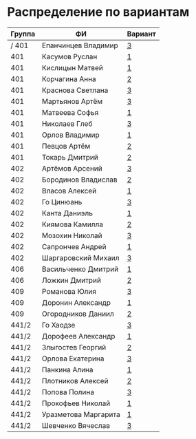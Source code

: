 # Распределение по вариантам

| Группа | ФИ | Вариант |
| - | - | - | 
/ 401 | Епанчинцев Владимир | [3](Problems.md#вариант-3-двумерная-упаковка) |
| 401 | Касумов Руслан      | [1](Problems.md#вариант-1-задача-коммивояжера) |
| 401 | Кислицын Матвей     | [1](Problems.md#вариант-1-задача-коммивояжера) |
| 401 | Корчагина Анна      | [2](Problems.md#вариант-2-расписание-турнира) |
| 401 | Краснова Светлана   | [3](Problems.md#вариант-3-двумерная-упаковка) |
| 401 | Мартьянов Артём     | [3](Problems.md#вариант-3-двумерная-упаковка) |
| 401 | Матвеева Софья      | [1](Problems.md#вариант-1-задача-коммивояжера) |
| 401 | Николаев Глеб       | [3](Problems.md#вариант-3-двумерная-упаковка) |
| 401 | Орлов Владимир      | [1](Problems.md#вариант-1-задача-коммивояжера) |
| 401 | Певцов Артём        | [2](Problems.md#вариант-2-расписание-турнира) |
| 401 | Токарь Дмитрий      | [2](Problems.md#вариант-2-расписание-турнира) |
| 402 | Артёмов Арсений     | [3](Problems.md#вариант-3-двумерная-упаковка) |
| 402 | Бородинов Владислав | [2](Problems.md#вариант-2-расписание-турнира) |
| 402 | Власов Алексей      | [1](Problems.md#вариант-1-задача-коммивояжера) |
| 402 | Го Цинюань          | [3](Problems.md#вариант-3-двумерная-упаковка) |
| 402 | Канта Даниэль       | [1](Problems.md#вариант-1-задача-коммивояжера) |
| 402 | Киямова Камилла     | [2](Problems.md#вариант-2-расписание-турнира) |
| 402 | Мозохин Николай     | [3](Problems.md#вариант-3-двумерная-упаковка) |
| 402 | Сапрончев Андрей    | [1](Problems.md#вариант-1-задача-коммивояжера) |
| 402 | Шаргаровский Михаил | [3](Problems.md#вариант-3-двумерная-упаковка) |
| 406 | Васильченко Дмитрий | [1](Problems.md#вариант-1-задача-коммивояжера) |
| 406 | Ложкин Дмитрий      | [2](Problems.md#вариант-2-расписание-турнира) |
| 409 | Романова Юлия       | [3](Problems.md#вариант-3-двумерная-упаковка) |
| 409 | Доронин Александр   | [1](Problems.md#вариант-1-задача-коммивояжера) |
| 409 | Огородников Даниил  | [2](Problems.md#вариант-2-расписание-турнира) |
| 441/2 | Го Хаодзе         | [3](Problems.md#вариант-3-двумерная-упаковка) |
| 441/2 | Дорофеев Александр| [1](Problems.md#вариант-1-задача-коммивояжера) |
| 441/2 | Злыгостев Георгий | [2](Problems.md#вариант-2-расписание-турнира) |
| 441/2 | Орлова Екатерина  | [3](Problems.md#вариант-3-двумерная-упаковка) |
| 441/2 | Панкина Алина     | [1](Problems.md#вариант-1-задача-коммивояжера) |
| 441/2 | Плотников Алексей | [2](Problems.md#вариант-2-расписание-турнира) |
| 441/2 | Попова Полина     | [3](Problems.md#вариант-3-двумерная-упаковка) |
| 441/2 | Прокофьев Николай | [1](Problems.md#вариант-1-задача-коммивояжера) |
| 441/2 | Уразметова Маргарита | [1](Problems.md#вариант-1-задача-коммивояжера) | 
| 441/2 | Шевченко Вячеслав | [3](Problems.md#вариант-3-двумерная-упаковка) |
